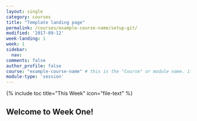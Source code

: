 ```yaml
---
layout: single
category: courses
title: "Template landing page"
permalink: /courses/example-course-name/setup-git/
modified: '2017-09-12'
week-landing: 1
week: 1
sidebar:
  nav:
comments: false
author_profile: false
course: "example-course-name" # this is the "Course" or module name. it needs to be the same for all lessons in the workshop
module-type: 'session'
---
```


{% include toc title="This Week" icon="file-text" %}


<div class="notice--info" markdown="1">

## <i class="fa fa-ship" aria-hidden="true"></i> Welcome to Week One!


</div>
